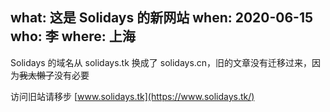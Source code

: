 what: 这是 Solidays 的新网站
when: 2020-06-15
who: 李
where: 上海
---
Solidays 的域名从 solidays.tk 换成了 solidays.cn，旧的文章没有迁移过来，因为~~我太懒了~~没有必要

访问旧站请移步 [www.solidays.tk](https://www.solidays.tk/)
